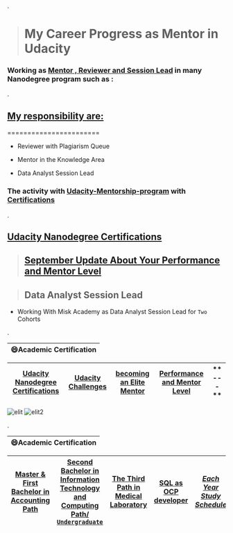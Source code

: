 .

> # My Career Progress as Mentor in Udacity 




### Working as [Mentor , Reviewer and Session Lead](https://www.udacity.com/blog/2021/12/never-stop-being-a-student-with-session-lead-nancy-al-aswad.html) in  many Nanodegree program such as : 





.



## **[My responsibility are:](https://www.linkedin.com/posts/ambika-sarin-055a7b155_never-stop-being-a-student-with-session-lead-activity-6875151444102787072-LP5e)**




=======================



- Reviewer with  Plagiarism Queue

- Mentor in the Knowledge Area 

- Data Analyst Session Lead






### The activity with  [Udacity-Mentorship-program](https://github.com/nancyalaswad90/Udacity-Mentorship-program) with  [Certifications](https://graduation.udacity.com/confirm/N9Q3HHTU)
.




## [Udacity Nanodegree Certifications](https://github.com/nancyalaswad90/Udacity-Nanodegree-Certifications)



> ## [September Update About Your Performance and Mentor Level](https://mail.google.com/mail/u/0/?tab=rm&ogbl#label/Udacity/FMfcgzGlkFqXsdqSzchmJvfmlpXFMLkC)




> ## Data Analyst Session Lead

-  Working With Misk Academy  as  Data Analyst Session Lead for `Two` Cohorts 







.

| **😄Academic Certification**|
 | ------------ | 
 
| **[Udacity Nanodegree Certifications](https://github.com/nancyalaswad90/Udacity-Nanodegree-Certifications)** | **[Udacity Challenges ](https://github.com/nancyalaswad90/Udacity-Nanodegree-Certifications)** | **[becoming an Elite Mentor](https://github.com/nancyalaswad90/Medical-Laboratory/blob/main/README.md)** |**[Performance and Mentor Level](https://github.com/nancyalaswad90/Performance-and-Mentor-Level/blob/main/README.md)** |** ---**
|------------ |------------ | ------------ | ------------ |------------ |




![elit](https://user-images.githubusercontent.com/36210723/147797586-5c717c8d-f7ac-4f06-92b1-4576a17aff58.png)
![elit2](https://user-images.githubusercontent.com/36210723/147797587-b515f40d-f4d0-4376-b9b2-0ead7ee3ad68.png)

.

| **😄Academic Certification**|
 | ------------ | 
 
| **[Master & First Bachelor in Accounting Path](https://github.com/nancyalaswad90/nancyalaswad90/blob/master/%D8%A7%D9%84%D8%AC%D8%A7%D9%85%D8%B9%D8%A7%D8%AA.pdf)** | **[ Second Bachelor in  Information Technology and Computing Path/ `Undergraduate`](https://github.com/nancyalaswad90/nancyalaswad90/blob/master/second%20.md)** | **[The Third Path in Medical Laboratory](https://github.com/nancyalaswad90/Medical-Laboratory/blob/main/README.md)** |**[SQL as OCP developer ](https://github.com/nancyalaswad90/nancyalaswad90/blob/master/Certification%20as%20Oracle%20developer%20professional%20.md)** |*[ Each Year Study Schedule](https://github.com/nancyalaswad90/Each-Year-Study-Schedule/blob/main/README.md)*
|------------ |------------ | ------------ | ------------ |------------ |
